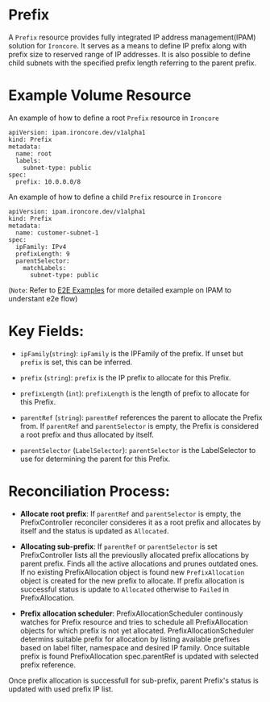 # Prefix
A `Prefix` resource provides fully integrated IP address management(IPAM) solution for `Ironcore`. It serves as a means to define IP prefix along with prefix size to reserved range of IP addresses. It is also possible to define child subnets with the specified prefix length referring to the parent prefix.

# Example Volume Resource
An example of how to define a root `Prefix` resource in `Ironcore`

```
apiVersion: ipam.ironcore.dev/v1alpha1
kind: Prefix
metadata:
  name: root
  labels:
    subnet-type: public
spec:
  prefix: 10.0.0.0/8

```
An example of how to define a child `Prefix` resource in `Ironcore`

```
apiVersion: ipam.ironcore.dev/v1alpha1
kind: Prefix
metadata:
  name: customer-subnet-1
spec:
  ipFamily: IPv4
  prefixLength: 9
  parentSelector:
    matchLabels:
      subnet-type: public

```
(`Note`: Refer to <a href="https://github.com/ironcore-dev/ironcore/tree/main/config/samples/e2e/">E2E Examples</a> for more detailed example on IPAM to understant e2e flow)

# Key Fields:

- `ipFamily`(`string`): `ipFamily` is the IPFamily of the prefix. If unset but `prefix` is set, this can be inferred.

- `prefix` (`string`): 	`prefix` is the IP prefix to allocate for this Prefix.

- `prefixLength` (`int`): `prefixLength` is the length of prefix to allocate for this Prefix.

- `parentRef` (`string`): `parentRef` references the parent to allocate the Prefix from. If `parentRef` and `parentSelector` is empty, the Prefix is considered a root prefix and thus allocated by itself.

- `parentSelector` (`LabelSelector`): `parentSelector` is the LabelSelector to use for determining the parent for this Prefix.


# Reconciliation Process:

- **Allocate root prefix**: If `parentRef` and `parentSelector` is empty, the PrefixController reconciler consideres it as a root prefix and allocates by itself and the status is updated as `Allocated`.

- **Allocating sub-prefix**: If `parentRef` or `parentSelector` is set PrefixController lists all the previouslly allocated prefix allocations by parent prefix. Finds all the active allocations and prunes outdated ones. If no existing PrefixAllocation object is found new `PrefixAllocation` object is created for the new prefix to allocate. If prefix allocation is successful status is update to `Allocated` otherwise to `Failed` in PrefixAllocation.

- **Prefix allocation scheduler**: PrefixAllocationScheduler continously watches for Prefix resource and tries to schedule all PrefixAllocation objects for which prefix is not yet allocated. PrefixAllocationScheduler determins suitable prefix for allocation by listing available prefixes based on label filter, namespace and desired IP family. Once suitable prefix is found PrefixAllocation spec.parentRef is updated with selected prefix reference.

Once prefix allocation is successfull for sub-prefix, parent Prefix's status is updated with used prefix IP list.